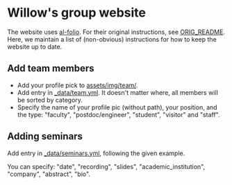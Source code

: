# Willow's group website

The website uses [al-folio](https://alshedivat.github.io/al-folio/). For their original instructions, see [ORIG_README](ORIG_README.md). Here, we maintain a list of (non-obvious) instructions for how to keep the website up to date. 

## Add team members

- Add your profile pick to [assets/img/team/](assets/img/team/).
- Add entry in [_data/team.yml](_data/seminars.yml). It doesn't matter where, all members will be sorted by category. 
- Specify the name of your profile pic (without path), your position, and the type: "faculty", "postdoc/engineer", "student", "visitor" and "staff".


## Adding seminars
  
Add entry in [_data/seminars.yml](_data/seminars.yml), following the given example.

You can specify: "date", "recording", "slides", "academic_institution", "company", "abstract", "bio". 
